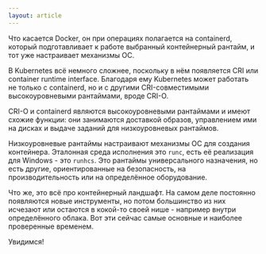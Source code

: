 ```yaml
---
layout: article
---
```


Что касается Docker, он при операциях полагается на containerd, который подготавливает к работе выбранный контейнерный рантайм, и тот уже настраивает механизмы ОС.

В Kubernetes всё немного сложнее, поскольку в нём появляется CRI или container runtime interface. Благодаря ему Kubernetes может работать не только с containerd, но и с другими CRI-совместимыми высокоуровневыми рантаймами, вроде CRI-O.

CRI-O и containerd являются высокоуровневыми рантаймами и имеют схожие функции: они занимаются доставкой образов, управлением ими на дисках и выдаче заданий для низкоуровневых рантаймов.

Низкоуровневые рантаймы настраивают механизмы ОС для создания контейнера. Эталонная среда исполнения это `runc`, есть её реализация для Windows - это `runhcs`. Это рантаймы универсального назначения, но есть другие, ориентированные на безопасность, на производительность или на определённое оборудование.

Что же, это всё про контейнерный ландшафт. На самом деле постоянно появляются новые инструменты, но потом большинство из них исчезают или остаются в кокой-то своей нише - например внутри определённого облака. Вот эти сейчас самые основные и наиболее проверенные временем. 

Увидимся!
